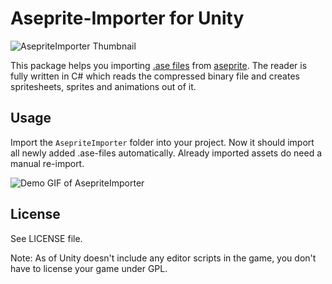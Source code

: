 # Aseprite-Importer for Unity
![AsepriteImporter Thumbnail](https://raw.githubusercontent.com/martinhodler/unity-aseprite-importer/master/Media/AsepriteImporterUnity.png)

This package helps you importing [.ase files](https://github.com/aseprite/aseprite/blob/master/docs/ase-file-specs.md) from [aseprite](https://www.aseprite.org/). The reader is fully written in C# which reads the compressed binary file and creates spritesheets, sprites and animations out of it.

## Usage
Import the ```AsepriteImporter``` folder into your project. Now it should import all newly added .ase-files automatically. Already imported assets do need a manual re-import.

![Demo GIF of AsepriteImporter](https://raw.githubusercontent.com/martinhodler/unity-aseprite-importer/master/Media/aseprite-importer-demo.gif)

## License

See LICENSE file.

Note: As of Unity doesn't include any editor scripts in the game, you don't have to license your game under GPL.
